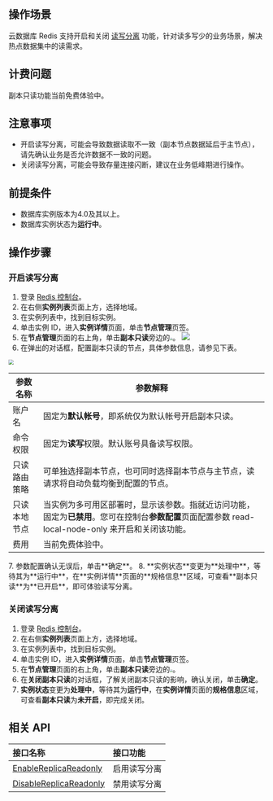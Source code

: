 ## 操作场景

云数据库 Redis 支持开启和关闭 [读写分离](https://cloud.tencent.com/document/product/239/38392) 功能，针对读多写少的业务场景，解决热点数据集中的读需求。

## 计费问题

副本只读功能当前免费体验中。

## 注意事项

- 开启读写分离，可能会导致数据读取不一致（副本节点数据延后于主节点），请先确认业务是否允许数据不一致的问题。
- 关闭读写分离，可能会导致存量连接闪断，建议在业务低峰期进行操作。

## 前提条件

- 数据库实例版本为4.0及其以上。
- 数据库实例状态为**运行中**。

## 操作步骤
### 开启读写分离
1. 登录 [Redis 控制台](https://console.cloud.tencent.com/redis)。
2. 在右侧**实例列表**页面上方，选择地域。
3. 在实例列表中，找到目标实例。
4. 单击实例 ID，进入**实例详情**页面，单击**节点管理**页签。
5. 在**节点管理**页面的右上角，单击**副本只读**旁边的<img src="https://qcloudimg.tencent-cloud.cn/raw/3ce8bb2870c4ab539b9b721a6e8b0032.png" style="zoom: 33%;" />。
![](https://main.qcloudimg.com/raw/1279f66d5c90c023c1246f63468d3a61.png)
6. 在弹出的对话框，配置副本只读的节点，具体参数信息，请参见下表。
<img src="https://qcloudimg.tencent-cloud.cn/raw/92d1ee25d724b0a7e82c2adca71d19c0.png" style="zoom: 60%;" />
<table>
<thead><tr><th>参数名称</th><th>参数解释</th></tr></thead>
<tbody><tr>
<td>账户名</td>
<td>固定为<strong>默认帐号</strong>，即系统仅为默认帐号开启副本只读。</td></tr>
<tr>
<td>命令权限</td>
<td>固定为<strong>读写</strong>权限。默认账号具备读写权限。</td></tr>
<tr>
<td>只读路由策略</td>
<td>可单独选择副本节点，也可同时选择副本节点与主节点，读请求将自动负载均衡到配置的节点。</td></tr>
<tr>
<td>只读本地节点</td>
<td>当实例为多可用区部署时，显示该参数。指就近访问功能，固定为<strong>已禁用</strong>。您可在控制台<strong>参数配置</strong>页面配置参数 read-local-node-only 来开启和关闭该功能。</td></tr>
<tr>
<td>费用</td>
<td>当前免费体验中。</td></tr>
</tbody></table>
7. 参数配置确认无误后，单击**确定**。
8. **实例状态**变更为**处理中**，等待其为**运行中**，在**实例详情**页面的**规格信息**区域，可查看**副本只读**为**已开启**，即可体验读写分离。

### 关闭读写分离

1. 登录 [Redis 控制台](https://console.cloud.tencent.com/redis)。
2. 在右侧**实例列表**页面上方，选择地域。
3. 在实例列表中，找到目标实例。
4. 单击实例 ID，进入**实例详情**页面，单击**节点管理**页签。
5. 在**节点管理**页面的右上角，单击**副本只读**旁边的<img src="https://qcloudimg.tencent-cloud.cn/raw/1d39ae259604af20416d8f35ff0ae0a6.png" style="zoom:33%;" />。
6. 在**关闭副本只读**的对话框，了解关闭副本只读的影响，确认关闭，单击**确定**。
7. **实例状态**变更为**处理中**，等待其为**运行中**，在**实例详情**页面的**规格信息**区域，可查看**副本只读**为**未开启**，即完成关闭。

## 相关 API

| 接口名称                                                     | 接口功能     |
| :----------------------------------------------------------- | :----------- |
| [EnableReplicaReadonly](https://cloud.tencent.com/document/product/239/34437) | 启用读写分离 |
| [DisableReplicaReadonly](https://cloud.tencent.com/document/product/239/34438) | 禁用读写分离 |


